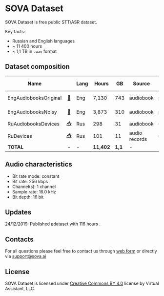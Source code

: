 # SOVA Dataset

SOVA Dataset is free public STT/ASR dataset.

Key facts:
- Russian and English languages
- ~ 11 400 hours
- ~ 1,1 TB in `.wav` format

## Dataset composition
|Name||Lang|Hours|GB|Source|Equipment|Annotation|Speech type|Augmentation|Quality|
|-|:-:|-|-|-|-|-|-|-|-|-|
|EngAudiobooksOriginal|[📂](https://storage.ashmanov.org/s/Y8RqQyioRK8r4gC "Download")|Eng|7,130|743|audiobook|professional|forced alignment|reading|none|95%|
|EngAudiobooksNoisy|[📂](https://storage.ashmanov.org/s/LFYCERakHX2xTwF "Download")|Eng|3,873|310|audiobook|professional|forced alignment|reading|phone calls|95%|
|RuAudiobooksDevices|[📥](https://storage.ashmanov.org/s/CbMPLSykYrj4igK "Download")|Rus|298|31|audiobook|unprofessional|manual|reading|none|99%|
|RuDevices|[📥](https://storage.ashmanov.org/s/8SEccKe66xadWqi "Download")|Rus|101|11|audio records|unprofessional|manual|live speech|none|98%|
|**TOTAL**|-|-|**11,402**|**1,1**|-|-|-|-|-|


## Audio characteristics
* Bit rate mode: constant
* Bit rate: 256 kbps
* Channel(s): 1 channel
* Sample rate: 16.0 kHz
* Bit depth: 16 bit

## Updates

24/12/2019: Published вdataset with 116 hours .

## Contacts
For all questions please feel free to contact us through [web form](https://sova.ai/other-inquiries) or directly via <a href="mailto:support@sova.ai?subject=SOVA Dataset">support@sova.ai</a>

## License

SOVA Dataset is licensed under [Creative Commons BY 4.0](https://creativecommons.org/licenses/by/4.0/) license by Virtual Assistant, LLC.
